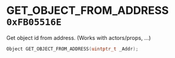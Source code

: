 # GET_OBJECT_FROM_ADDRESS `0xFB05516E`

Get object id from address. (Works with actors/props, ...)

```cpp
Object GET_OBJECT_FROM_ADDRESS(uintptr_t _Addr);
```